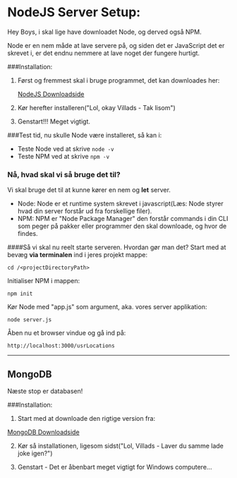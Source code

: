 # NodeJS Server Setup:

Hey Boys, i skal lige have downloadet Node, og derved også NPM.


Node er en nem måde at lave servere på, og siden det er JavaScript det er skrevet i, er det endnu nemmere at lave noget der fungere hurtigt.

###Installation:

1. Først og fremmest skal i bruge programmet, det kan downloades her:

    [NodeJS Downloadside](https://nodejs.org/en/download)

2. Kør herefter installeren("Lol, okay Villads - Tak lisom")

3. Genstart!!! Meget vigtigt.

###Test tid, nu skulle Node være installeret, så kan i:

* Teste Node ved at skrive `node -v`
* Teste NPM ved at skrive `npm -v`


### Nå, hvad skal vi så bruge det til?

Vi skal bruge det til at kunne kører en nem og **let** server.

* Node:
    Node er et runtime system skrevet i javascript(Læs: Node styrer hvad din server forstår ud fra forskellige filer).
* NPM:
    NPM er "Node Package Manager" den forstår commands i din CLI som peger på pakker eller programmer den skal downloade, og hvor de findes.

####Så vi skal nu reelt starte serveren. Hvordan gør man det?
Start med at bevæg **via terminalen** ind i jeres projekt mappe:
    
`cd /<projectDirectoryPath>`

Initialiser NPM i mappen:
    
`npm init`

Kør Node med "app.js" som argument, aka. vores server applikation:
    
`node server.js`

Åben nu et browser vindue og gå ind på:

`http://localhost:3000/usrLocations`
    
    
________________________________________________________________________

## MongoDB
 
 Næste stop er databasen! 

###Installation:

1. Start med at downloade den rigtige version fra:

 [MongoDB Downloadside](https://www.mongodb.com/download-center)

2. Kør så installationen, ligesom sidst("Lol, Villads - Laver du samme lade joke igen?")

3. Genstart - Det er åbenbart meget vigtigt for Windows computere...
